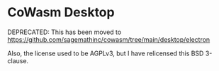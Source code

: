 # CoWasm Desktop

DEPRECATED: This has been moved to https://github.com/sagemathinc/cowasm/tree/main/desktop/electron

Also, the license used to be AGPLv3, but I have relicensed this BSD 3-clause.
